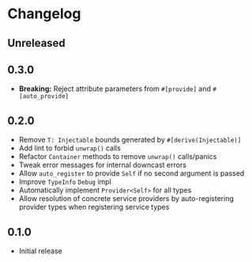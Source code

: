 # Changelog

## Unreleased

## 0.3.0

- **Breaking:** Reject attribute parameters from `#[provide]` and `#[auto_provide]`

## 0.2.0

- Remove `T: Injectable` bounds generated by `#[derive(Injectable)]`
- Add lint to forbid `unwrap()` calls
- Refactor `Container` methods to remove `unwrap()` calls/panics
- Tweak error messages for internal downcast errors
- Allow `auto_register` to provide `Self` if no second argument is passed
- Improve `TypeInfo` `Debug` impl
- Automatically implement `Provider<Self>` for all types
- Allow resolution of concrete service providers by auto-registering
  provider types when registering service types

## 0.1.0

- Initial release
